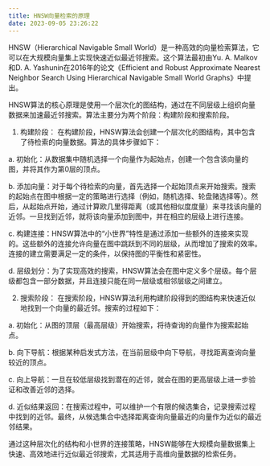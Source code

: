 ```yaml
---
title: HNSW向量检索的原理
date: 2023-09-05 23:26:22
---
```



HNSW（Hierarchical Navigable Small World）是一种高效的向量检索算法，它可以在大规模向量集上实现快速近似最近邻搜索。这个算法最初由Yu. A. Malkov和D. A. Yashunin在2016年的论文《Efficient and Robust Approximate Nearest Neighbor Search Using Hierarchical Navigable Small World Graphs》中提出。

HNSW算法的核心原理是使用一个层次化的图结构，通过在不同层级上组织向量数据来加速最近邻搜索。算法主要分为两个阶段：构建阶段和搜索阶段。

1. 构建阶段：
在构建阶段，HNSW算法会创建一个层次化的图结构，其中包含了待检索的向量数据。算法的具体步骤如下：

a. 初始化：从数据集中随机选择一个向量作为起始点，创建一个包含该向量的图，并将其作为第0层的顶点。

b. 添加向量：对于每个待检索的向量，首先选择一个起始顶点来开始搜索。搜索的起始点在图中根据一定的策略进行选择（例如，随机选择、轮盘赌选择等）。然后，从起始点开始，通过计算欧几里得距离（或其他相似度度量）来寻找该向量的近邻。一旦找到近邻，就将该向量添加到图中，并在相应的层级上进行连接。

c. 构建连接：HNSW算法中的“小世界”特性是通过添加一些额外的连接来实现的。这些额外的连接允许向量在图中跳跃到不同的层级，从而增加了搜索的效率。连接的建立需要满足一定的条件，以保持图的平衡性和紧密性。

d. 层级划分：为了实现高效的搜索，HNSW算法会在图中定义多个层级。每个层级都包含一部分数据，并且连接只能在同一层级或相邻层级之间建立。

2. 搜索阶段：
在搜索阶段，HNSW算法利用构建阶段得到的图结构来快速近似地找到一个向量的最近邻。搜索的过程如下：

a. 初始化：从图的顶层（最高层级）开始搜索，将待查询的向量作为搜索起始点。

b. 向下导航：根据某种启发式方法，在当前层级中向下导航，寻找距离查询向量较近的顶点。

c. 向上导航：一旦在较低层级找到潜在的近邻，就会在图的更高层级上进一步验证和改善近邻的选择。

d. 近似结果返回：在搜索过程中，可以维护一个有限的候选集合，记录搜索过程中找到的近邻。最终，从候选集合中选择距离查询向量最近的向量作为近似的最近邻结果。

通过这种层次化的结构和小世界的连接策略，HNSW能够在大规模向量数据集上快速、高效地进行近似最近邻搜索，尤其适用于高维向量数据的检索任务。